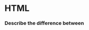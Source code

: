 # HTML

### Describe the difference between <script>, <script async> and <script defer>.

```
<script>
```

1. Pause parsing the document.
2. Make a request to fetch the file.
3. Execute the script after it has been downloaded.
4. Resume parsing the document.

```
<script async>
```

1. Make parallel requests to fetch the files.
2. Continue parsing the document as if it was never interrupted.
3. Execute the individual scripts the moment the files are downloaded.

```
<script defer>
```

1. Make parallel requests to fetch the individual files.
2. Continue parsing the document as if it was never interrupted.
3. Finish parsing the document even if the script files have downloaded.
4. Execute each script in the order they were encountered in the document.

### Describe the difference between a cookie, sessionStorage and localStorage.

LocalStorage:

- Web storage can be viewed simplistically as an improvement on cookies, providing much greater storage capacity. Available size is 5MB which considerably more space to work with than a typical 4KB cookie.
- The data is not sent back to the server for every HTTP request (HTML, images, JavaScript, CSS, etc) - reducing the amount of traffic between client and server.
- The data stored in localStorage persists until explicitly deleted. Changes made are saved and available for all current and future visits to the site.
- It works on same-origin policy. So, data stored will only be available on the same origin.

Cookies:

- We can set the expiration time for each cookie
- The 4K limit is for the entire cookie, including name, value, expiry date etc. To support most browsers, keep the name under 4000 bytes, and the overall cookie size under 4093 bytes.
- The data is sent back to the server for every HTTP request (HTML, images, JavaScript, CSS, etc) - increasing the amount of traffic between client and server.

sessionStorage:

- It is similar to localStorage.
- Changes are only available per window (or tab in browsers like Chrome and Firefox). Changes made are saved and available for the current page, as well as future visits to the site on the same window. Once the window is closed, the storage is deleted
- The data is available only inside the window/tab in which it was set.
- The data is not persistent i.e. it will be lost once the window/tab is closed. Like localStorage, it works on same-origin policy. So, data stored will only be available on the same origin

###### References

- https://github.com/yangshun/front-end-interview-handbook/blob/master/questions/html-questions.md
